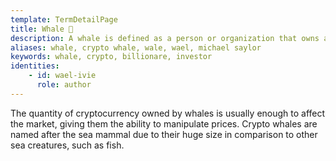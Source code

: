 ```yaml
---
template: TermDetailPage
title: Whale 🐋 
description: A whale is defined as a person or organization that owns a large amount of a particular cryptocurrency. 
aliases: whale, crypto whale, wale, wael, michael saylor
keywords: whale, crypto, billionare, investor
identities: 
    - id: wael-ivie
      role: author
---
```


The quantity of cryptocurrency owned by whales is usually enough to affect the market, giving them the ability to manipulate prices. Crypto whales are named after the sea mammal due to their huge size in comparison to other sea creatures, such as fish.